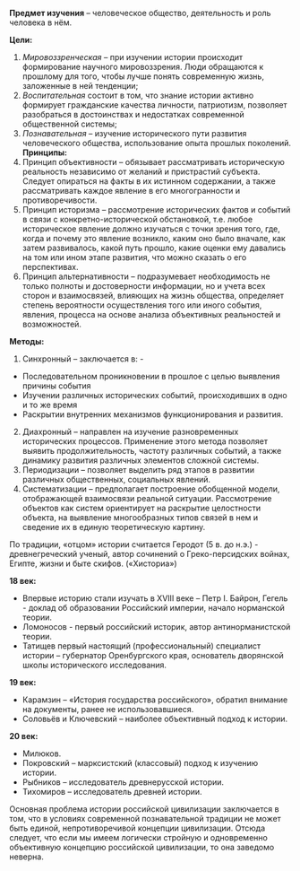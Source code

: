 
**Предмет изучения** – человеческое общество, деятельность и роль человека в нём.

**Цели:**

1. _Мировоззренческая_ – при изучении истории происходит формирование научного мировоззрения. Люди обращаются к прошлому для того, чтобы лучше понять современную жизнь, заложенные в ней тенденции;
2. _Воспитательная_ состоит в том, что знание истории активно формирует гражданские качества личности, патриотизм, позволяет разобраться в достоинствах и недостатках современной общественной системы;
3. _Познавательная_ – изучение исторического пути развития человеческого общества, использование опыта прошлых поколений.
**Принципы:**
1. Принцип объективности – обязывает рассматривать историческую реальность независимо от желаний и пристрастий субъекта. Следует опираться на факты в их истинном содержании, а также рассматривать каждое явление в его многогранности и противоречивости.
2. Принцип историзма – рассмотрение исторических фактов и событий в связи с конкретно-исторической обстановкой, т.е. любое историческое явление должно изучаться с точки зрения того, где, когда и почему это явление возникло, каким оно было вначале, как затем развивалось, какой путь прошло, какие оценки ему давались на том или ином этапе развития, что можно сказать о его перспективах.
3. Принцип альтернативности – подразумевает необходимость не только полноты и достоверности информации, но и учета всех сторон и взаимосвязей, влияющих на жизнь общества, определяет степень вероятности осуществления того или иного события, явления, процесса на основе анализа объективных реальностей и возможностей.

**Методы:**
1. Синхронный – заключается в: -
- Последовательном проникновении в прошлое с целью выявления причины события 
- Изучении различных исторических событий, происходивших в одно и то же время 
- Раскрытии внутренних механизмов функционирования и развития.
2. Диахронный – направлен на изучение разновременных исторических процессов. Применение этого метода позволяет выявить продолжительность, частоту различных событий, а также динамику развития различных элементов сложной системы.
3. Периодизации – позволяет выделить ряд этапов в развитии различных общественных, социальных явлений.
4. Систематизации – предполагает построение обобщенной модели, отображающей взаимосвязи реальной ситуации. Рассмотрение объектов как систем ориентирует на раскрытие целостности объекта, на выявление многообразных типов связей в нем и сведение их в единую теоретическую картину.

По традиции, «отцом» истории считается Геродот (5 в. до н.э.) - древнегреческий ученый, автор сочинений о Греко-персидских войнах, Египте, жизни и быте скифов. («Хисториа»)

**18 век:**

- Впервые историю стали изучать в XVIII веке – Петр I. Байрон, Гегель - доклад об образовании Российский империи, начало норманской теории.
- Ломоносов - первый российский историк, автор антинорманистской теории.
- Татищев первый настоящий (профессиональный) специалист истории – губернатор Оренбургского края, основатель дворянской школы исторического исследования.

**19 век:**

- Карамзин – «История государства российского», обратил внимание на документы, ранее не использовавшиеся.
- Соловьёв и Ключевский – наиболее объективный подход к истории.

**20 век:**

- Милюков.
- Покровский – марксистский (классовый) подход к изучению истории.
- Рыбников – исследователь древнерусской истории.
- Тихомиров – исследователь древней истории.

Основная проблема истории российской цивилизации заключается в том, что в условиях современной познавательной традиции не может быть единой, непротиворечивой концепции цивилизации. Отсюда следует, что если мы имеем логически стройную и одновременно объективную концепцию российской цивилизации, то она заведомо неверна.